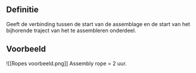 ## Definitie
Geeft de verbinding tussen de start van de assemblage en de start van het bijhorende traject van het te assembleren onderdeel.

## Voorbeeld
![[Ropes voorbeeld.png]]
Assembly rope = 2 uur.
